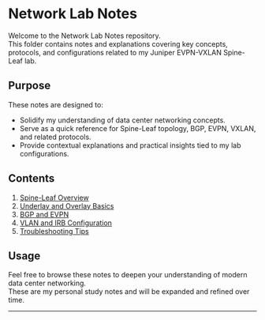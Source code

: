 # Network Lab Notes

Welcome to the Network Lab Notes repository.  
This folder contains notes and explanations covering key concepts, protocols, and configurations related to my Juniper EVPN-VXLAN Spine-Leaf lab.

## Purpose

These notes are designed to:  
- Solidify my understanding of data center networking concepts.  
- Serve as a quick reference for Spine-Leaf topology, BGP, EVPN, VXLAN, and related protocols.  
- Provide contextual explanations and practical insights tied to my lab configurations.  

## Contents

1. [Spine-Leaf Overview](./spine-leaf-overview.md)  
2. [Underlay and Overlay Basics](./underlay-overlay-basics.md)  
3. [BGP and EVPN](./bgp-evpn.md)  
4. [VLAN and IRB Configuration](./vlan-irb.md)  
5. [Troubleshooting Tips](./troubleshooting.md)  

## Usage

Feel free to browse these notes to deepen your understanding of modern data center networking.  
These are my personal study notes and will be expanded and refined over time.

---

